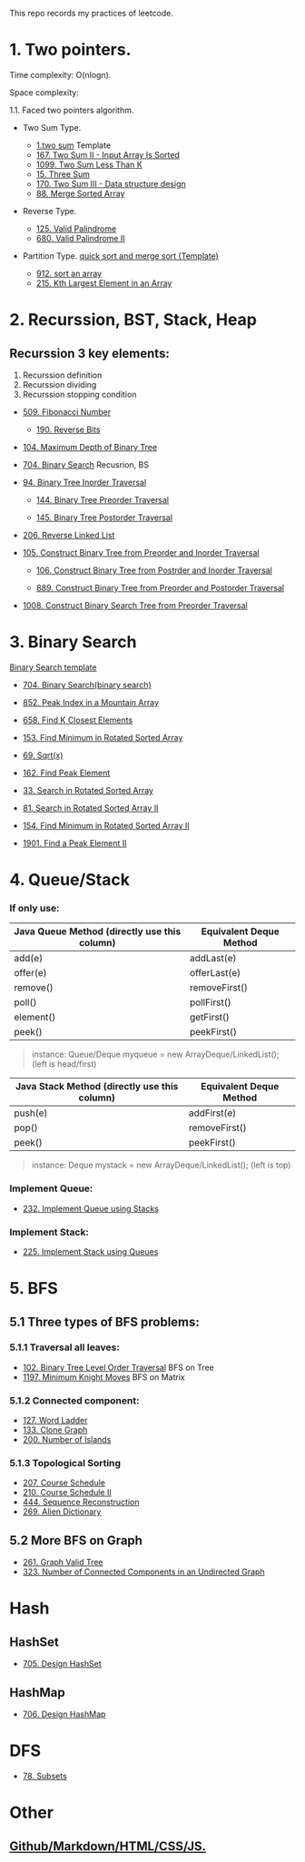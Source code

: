 This repo records my practices of leetcode.


# 1. Two pointers.

Time complexity: O(nlogn).

Space complexity: 

1.1. Faced two pointers algorithm.
  - Two Sum Type.
    -  [1.two sum](LC/1.two_sum.md) Template
    -  [167. Two Sum II - Input Array Is Sorted](LC/167.Two_Sum_II-Input_Array_Is_Sorted.md)
    -  [1099. Two Sum Less Than K](LC/1099.Two_Sum_Less_Than_K.md)
    -  [15. Three Sum](LC/15.Three_Sum.md)
    -  [170. Two Sum III - Data structure design](LC/170.Two_Sum_III-Data_structure_design.md)
    -  [88. Merge Sorted Array](LC/88.Merge_Sorted_Array.md)


  - Reverse Type. 
    - [125. Valid Palindrome](LC/125.Valid_Palindrome.md)
    - [680. Valid Palindrome II](LC/680.Valid_Palindrome_II.md)
  
  - Partition Type. [quick sort and merge sort (Template)](note/quick_sort_and_merge_sort.md)
    -  [912. sort an array](LC/912.sort_an_array.md)
    -   [215. Kth Largest Element in an Array](LC/215.Kth_Largest_Element_in_an_Array.md)


# 2. Recurssion, BST, Stack, Heap

## Recurssion 3 key elements:
1. Recurssion definition
2. Recurssion dividing
3. Recurssion stopping condition

- [509. Fibonacci Number](LC/509.Fibonacci_Number.md)


  - [190. Reverse Bits](LC/190.Reverse_Bits.md)

- [104. Maximum Depth of Binary Tree](LC/104.Maximum_Depth_of_Binary_Tree.md)

- [704. Binary Search](LC/704.Binary_Search.md) Recusrion, BS

- [94. Binary Tree Inorder Traversal](LC/94.Binary_Tree_Inorder_Traversal.md)

  - [144. Binary Tree Preorder Traversal](LC/144.Binary_Tree_Preorder_Traversal.md)

  - [145. Binary Tree Postorder Traversal](LC/145.Binary_Tree_Postorder_Traversal.md) 

- [206. Reverse Linked List](LC/206.Reverse_Linked_List.md)

- [105. Construct Binary Tree from Preorder and Inorder Traversal](LC/105.Construct_Binary_Tree_from_Preorder_and_Inorder_Traversal.md)

  - [106. Construct Binary Tree from Postrder and Inorder Traversal](LC/106.Construct_Binary_Tree_from_Postorder_and_Inorder_Traversal.md)


  - [889. Construct Binary Tree from Preorder and Postorder Traversal](LC/889.Construct_Binary_Tree_from_Preorder_and_Postorder_Traversal.md)
  
- [1008. Construct Binary Search Tree from Preorder Traversal](LC/1008.Construct_Binary_Search_Tree_from_Preorder_Traversal.md)

# 3. Binary Search

[Binary Search template](note/binary_search_template.md)

- [704. Binary Search(binary search)](LC/704.Binary_Search(binary).md)

- [852. Peak Index in a Mountain Array](LC/852.Peak_Index_in_a_Mountain_Array.md)

- [658. Find K Closest Elements](LC/658._Find_K_Closest_Elements.md)

- [153. Find Minimum in Rotated Sorted Array](LC/153.Find_Minimum_in_Rotated_Sorted_Array.md)

- [69. Sqrt(x)](LC/69.Sqrt(x).md)
  
- [162. Find Peak Element](LC/162._Find_Peak_Element.md)
  
- [33. Search in Rotated Sorted Array](LC/33.Search_in_Rotated_Sorted_Array.md)

- [81. Search in Rotated Sorted Array II](LC/81.Search_in_Rotated_Sorted_Array_II.md)

- [154. Find Minimum in Rotated Sorted Array II](LC/154.Find_Minimum_in_Rotated_Sorted_Array_II.md)

- [1901. Find a Peak Element II](LC/1901.Find_a_Peak_Element_II.md)




# 4. Queue/Stack

### If only use:
|Java Queue Method (directly use this column)|	Equivalent Deque Method|
|-|-|
|add(e)	|addLast(e)|
|offer(e)	|offerLast(e)|
|remove()	|removeFirst()|
|poll()	|pollFirst()|
|element()	|getFirst()|
|peek()	|peekFirst()|


> instance: Queue/Deque<E> myqueue = new ArrayDeque/LinkedList<E>(); (left is head/first)

|Java Stack Method (directly use this column)|	Equivalent Deque Method|
|-|-|
|push(e)	|addFirst(e)|
|pop()	|removeFirst()|
|peek()	|peekFirst()|


> instance: Deque<E> mystack = new ArrayDeque/LinkedList<E>(); (left is top)



### Implement Queue:

- [232. Implement Queue using Stacks](LC/232.Implement_Queue_using_Stacks.md)
  
### Implement Stack:
- [225. Implement Stack using Queues](LC/225.Implement_Stack_using_Queues.md)



# 5. BFS

## 5.1 Three types of BFS problems:
### 5.1.1 Traversal all leaves:
- [102. Binary Tree Level Order Traversal](LC/102.Binary_Tree_Level_Order_Traversal.md) BFS on Tree
- [1197. Minimum Knight Moves](LC/1197.Minimum_Knight_Moves.md) BFS on Matrix
  
### 5.1.2 Connected component:
- [127. Word Ladder](LC/127.Word_Ladder.md)
- [133. Clone Graph](LC/133.Clone_Graph.md)
- [200. Number of Islands](LC/200.Number_of_Islands.md)

### 5.1.3 Topological Sorting
- [207. Course Schedule](LC/207.Course_Schedule.md)
- [210. Course Schedule II](LC/210.Course_Schedule_II.md)
- [444. Sequence Reconstruction](LC/444.Sequence_Reconstruction.md)
- [269. Alien Dictionary](LC/269.Alien_Dictionary.md)
## 5.2 More BFS on Graph
- [261. Graph Valid Tree](LC/261.Graph_Valid_Tree.md)
- [323. Number of Connected Components in an Undirected Graph](LC/323.Number_of_Connected_Components_in_an_Undirected_Graph.md)

# Hash
## HashSet
- [705. Design HashSet](LC/705.Design_HashSet.md)
## HashMap
- [706. Design HashMap](LC/706.Design_HashMap.md)
  
# DFS
- [78. Subsets](LC/78.Subsets.md)

# Other
## [Github/Markdown/HTML/CSS/JS.](basic/)
